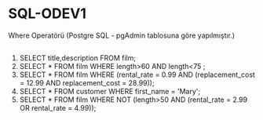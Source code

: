 # SQL-ODEV1
Where Operatörü (Postgre SQL - pgAdmin tablosuna göre yapılmıştır.)
## 
1) SELECT title,description FROM film;
2) SELECT * FROM film
   WHERE length>60 AND length<75 ;
3) SELECT * FROM film
   WHERE (rental_rate = 0.99 AND (replacement_cost = 12.99 AND replacement_cost = 28.99));
4) SELECT * FROM customer
   WHERE first_name = 'Mary';
5) SELECT * FROM film
   WHERE NOT (length>50 AND (rental_rate = 2.99 OR rental_rate = 4.99));
